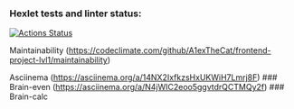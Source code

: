 ### Hexlet tests and linter status:

[![Actions Status](https://github.com/A1exTheCat/frontend-project-lvl1/workflows/hexlet-check/badge.svg)](https://github.com/A1exTheCat/frontend-project-lvl1/actions)

Maintainability
(https://codeclimate.com/github/A1exTheCat/frontend-project-lvl1/maintainability)

Asciinema
(https://asciinema.org/a/14NX2IxfkzsHxUKWiH7Lmrj8F) ### Brain-even
(https://asciinema.org/a/N4jWIC2eoo5ggvtdrQCTMQy2f) ### Brain-calc
